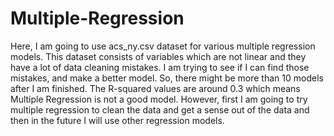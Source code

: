 # Multiple-Regression
Here, I am going to use acs_ny.csv dataset for various multiple regression models.
This dataset consists of variables which are not linear and they have a lot of data cleaning mistakes. I am trying to see if I can find those mistakes, and make a better model. So, there might be more than 10 models after I am finished. The R-squared values are around 0.3 which means Multiple Regression is not a good model. However, first I am going to try multiple regression to clean the data and get a sense out of the data and then in the future I will use other regression models.

